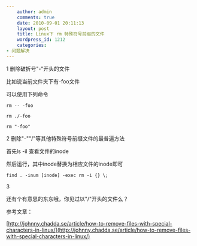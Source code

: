 ```yaml
---
    author: admin
    comments: true
    date: 2010-09-01 20:11:13
    layout: post
    title: Linux下 rm 特殊符号前缀的文件
    wordpress_id: 1212
    categories:
- 问题解决
---
```


1 删除破折号"-"开头的文件

比如说当前文件夹下有-foo文件

可以使用下列命令

    rm -- -foo   

    rm ./-foo

    rm "-foo"

2  删除"-""/"等其他特殊符号前缀文件的最普遍方法

首先ls -il 查看文件的inode

然后运行，其中inode替换为相应文件的inode即可  

    find . -inum [inode] -exec rm -i {} \;

3 

还有个有意思的东东哦，你见过以"/"开头的文件么？

参考文章：

[http://johnny.chadda.se/article/how-to-remove-files-with-special-characters-in-linux/](http://johnny.chadda.se/article/how-to-remove-files-with-special-characters-in-linux/)

